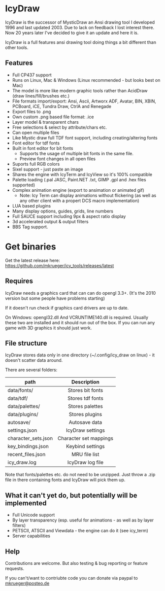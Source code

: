 # IcyDraw

IcyDraw is the successor of MysticDraw an Ansi drawing tool I developed 1996 and last updated 2003. Due to lack on feedback I lost interest there.
Now 20 years later I've decided to give it an update and here it is.

IcyDraw is a full features ansi drawing tool doing things a bit different than other tools.

## Features
 
 - Full CP437 support
 - Runs on Linux, Mac & Windows (Linux recommended - but looks best on Mac)
 - The model is more like modern graphic tools rather than AcidDraw (draw lines/fill/brushes etc.)
 - File formats import/export: Ansi, Ascii, Artworx ADF, Avatar, BIN, XBIN, PCBoard, iCE, Tundra Draw, CtrlA and Renegade
 - Export files to .png
 - Own custom .png based file format: .ice
 - Layer model & transparent chars
 - Free selections & select by attribute/chars etc.
 - Can open multiple files
 - Like Mystic draw full TDF font support, including creating/altering fonts
 - Font editor for tdf fonts
 - Built in font editor for bit fonts
      - Supports the usage of multiple bit fonts in the same file.
      - Preview font changes in all open files
 - Suports full RGB colors
 - Sixel support - just paste an image
 - Shares the engine with IcyTerm and IcyView so it's 100% compatible
 - Palette loading (.pal JASC, Paint.NET .txt, GIMP .gpl and .hex files supported)
 - Complex animation engine (export to ansimation or animated gif)
     - Note: Icy Term can display animations without flickering (as well as any other client with a propert DCS macro implementation)
 - LUA based plugins
 - Many display options, guides, grids, line numbers
 - Full SAUCE support including 9px & aspect ratio display
 - 3d accelerated output & output filters
 - BBS Tag support.

# Get binaries

Get the latest release here:
https://github.com/mkrueger/icy_tools/releases/latest

## Requires

IcyDraw needs a graphics card that can can do opengl 3.3+.
(It's the 2010 version but some people have problems starting)

If it doesn't run check if graphics card drivers are up to date.

On Windows:
opengl32.dll
And VCRUNTIME140.dll is required. Usually these two are installed and it should run out of the box. If you can run any game with 3D graphics it should just work.

## File structure

IcyDraw stores data only in one directory (~/.config/icy_draw on linux) - it doesn't scatter data around.

There are several folders:

| path           |  Description
|----------------|:----------------:|
| data/fonts/    | Stores bit fonts
| data/tdf/      | Stores tdf fonts
| data/palettes/ | Stores palettes
| data/plugins/  | Stores plugins
| autosave/      | Autosave data
| settings.json  | IcyDraw settings
| character_sets.json  | Character set mappings
| key_bindings.json  | Keybind settings
| recent_files.json  | MRU file list
| icy_draw.log   | IcyDraw log file

Note that fonts/palettes etc. do not need to be unzipped. Just throw a .zip file in there containing fonts and IcyDraw will pick them up.

## What it can't yet do, but potentially will be implemented

 - Full Unicode support
 - By layer transparency (esp. useful for animations - as well as by layer filters)
 - PETSCII, ATSCII and Viewdata - the engine can do it (see icy_term)
 - Server capabilities

## Help

Contributions are welcome. But also testing & bug reporting or feature requests.

If you can't/want to contriubte code you can donate via paypal to <mkrueger@posteo.de>
